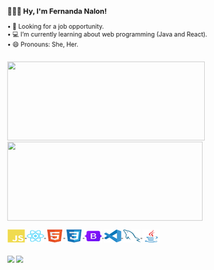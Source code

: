 ### 🧏🏻‍♀️ Hy, I'm Fernanda Nalon!

• 💼 Looking for a job opportunity. <br>
• 💻 I’m currently learning about web programming (Java and React). <br>
• 😄 Pronouns: She, Her.<br>
<br>
<div>
  <a href="https://github.com/FernandaNalon">
  <img height="180em" width="450em" src="https://github-readme-stats.vercel.app/api?username=FernandaNalon&show_icons=true&theme=dracula&include_all_commits=true&count_private=true"/>
  <img height="180em" width="445em" src="https://github-readme-stats.vercel.app/api/top-langs/?username=FernandaNalon&layout=compact&langs_count=7&theme=dracula"/>
</div>
  
 <div style="display: inline_block"><br>
  <img align="center" alt="Fe-Js" height="30" width="40" src="https://raw.githubusercontent.com/devicons/devicon/master/icons/javascript/javascript-plain.svg">
  <img align="center" alt="Fe-VSC" height="30" width="40" src="https://raw.githubusercontent.com/devicons/devicon/master/icons/react/react-original.svg">
  <img align="center" alt="Fe-HTML" height="30" width="40" src="https://raw.githubusercontent.com/devicons/devicon/master/icons/html5/html5-original.svg">
  <img align="center" alt="Fe-CSS" height="30" width="40" src="https://raw.githubusercontent.com/devicons/devicon/master/icons/css3/css3-original.svg">
  <img align="center" alt="Fe-BS" height="30" width="40" src="https://raw.githubusercontent.com/devicons/devicon/master/icons/bootstrap/bootstrap-original.svg"> 
  <img align="center" alt="Fe-VSC" height="30" width="40" src="https://raw.githubusercontent.com/devicons/devicon/master/icons/vscode/vscode-original.svg">
  <img align="center" alt="Fe-VSC" height="30" width="40" src="https://raw.githubusercontent.com/devicons/devicon/master/icons/mysql/mysql-original.svg">
  <img align="center" alt="Fe-VSC" height="30" width="40" src="https://raw.githubusercontent.com/devicons/devicon/master/icons/java/java-original.svg">
   
</div>
  
  ##
  
  <div>  
  <a href = "mailto:fernanda.nalon15@gmail.com"><img src="https://img.shields.io/badge/Gmail-D14836?style=for-the-badge&logo=gmail&logoColor=white" target="_blank"></a>
  <a href="https://www.linkedin.com/in/fernandanalon/" target="_blank"><img src="https://img.shields.io/badge/-LinkedIn-%230077B5?style=for-the-badge&logo=linkedin&logoColor=white" target="_blank"></a>  
  </div>
